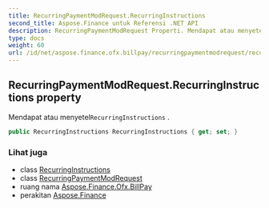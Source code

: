 ```yaml
---
title: RecurringPaymentModRequest.RecurringInstructions
second_title: Aspose.Finance untuk Referensi .NET API
description: RecurringPaymentModRequest Properti. Mendapat atau menyetelRecurringInstructions .
type: docs
weight: 60
url: /id/net/aspose.finance.ofx.billpay/recurringpaymentmodrequest/recurringinstructions/
---
```

## RecurringPaymentModRequest.RecurringInstructions property

Mendapat atau menyetel`RecurringInstructions` .

```csharp
public RecurringInstructions RecurringInstructions { get; set; }
```

### Lihat juga

* class [RecurringInstructions](../../../aspose.finance.ofx/recurringinstructions/)
* class [RecurringPaymentModRequest](../)
* ruang nama [Aspose.Finance.Ofx.BillPay](../../recurringpaymentmodrequest/)
* perakitan [Aspose.Finance](../../../)


